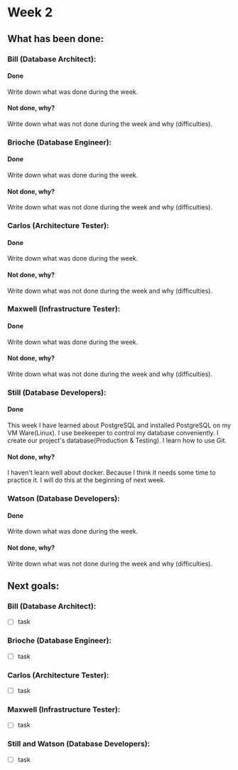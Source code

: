 # Week 2

## What has been done:

### Bill (Database Architect):

#### Done
Write down what was done during the week.

#### Not done, why?
Write down what was not done during the week and why (difficulties).


### Brioche (Database Engineer):

#### Done
Write down what was done during the week.

#### Not done, why?
Write down what was not done during the week and why (difficulties).


### Carlos (Architecture Tester):

#### Done
Write down what was done during the week.

#### Not done, why?
Write down what was not done during the week and why (difficulties).


### Maxwell (Infrastructure Tester):

#### Done
Write down what was done during the week.

#### Not done, why?
Write down what was not done during the week and why (difficulties).


### Still (Database Developers):

#### Done
This week I have learned about PostgreSQL and installed PostgreSQL on my  VM Ware(Linux). I use beekeeper to control my database conveniently. I create our project's database(Production & Testing). I learn how to use Git.

#### Not done, why?
I haven't learn well about docker. Because I think it needs some time to practice it. I will do this at the beginning of next week.


### Watson  (Database Developers):

#### Done
Write down what was done during the week.

#### Not done, why?
Write down what was not done during the week and why (difficulties).



## Next goals:

### Bill (Database Architect):

- [ ] task

### Brioche (Database Engineer):

- [ ] task

### Carlos (Architecture Tester):

- [ ] task

### Maxwell (Infrastructure Tester):

- [ ] task

### Still and Watson (Database Developers):

- [ ] task